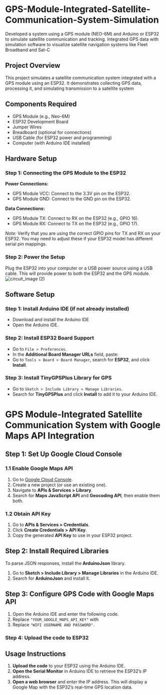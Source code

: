 # GPS-Module-Integrated-Satellite-Communication-System-Simulation
Developed a system using a GPS module (NEO-6M) and Arduino or ESP32 to simulate satellite communication and tracking. Integrated GPS data with simulation software to visualize satellite navigation systems like Fleet Broadband and Sat-C

## Project Overview
This project simulates a satellite communication system integrated with a GPS module using an ESP32. It demonstrates collecting GPS data, processing it, and simulating transmission to a satellite system

## Components Required
- GPS Module (e.g., Neo-6M)
- ESP32 Development Board
- Jumper Wires
- Breadboard (optional for connections)
- USB Cable (for ESP32 power and programming)
- Computer (with Arduino IDE installed)

## Hardware Setup

### Step 1: Connecting the GPS Module to the ESP32

**Power Connections:**
- GPS Module VCC: Connect to the 3.3V pin on the ESP32.
- GPS Module GND: Connect to the GND pin on the ESP32.

**Data Connections:**
- GPS Module TX: Connect to RX on the ESP32 (e.g., GPIO 16).
- GPS Module RX: Connect to TX on the ESP32 (e.g., GPIO 17).

*Note:* Verify that you are using the correct GPIO pins for TX and RX on your ESP32. You may need to adjust these if your ESP32 model has different serial pin mappings.

### Step 2: Power the Setup
Plug the ESP32 into your computer or a USB power source using a USB cable. This will provide power to both the ESP32 and the GPS module.
![circuit_image (2)](https://github.com/user-attachments/assets/ff50da71-7b64-4e3c-aea3-f01be7aaceb0)


## Software Setup

### Step 1: Install Arduino IDE (if not already installed)
- Download and install the Arduino IDE 
- Open the Arduino IDE.

### Step 2: Install ESP32 Board Support
- Go to `File > Preferences`.
- In the **Additional Board Manager URLs** field, paste:
- Go to `Tools > Board > Board Manager`, search for **ESP32**, and click **Install**.

### Step 3: Install TinyGPSPlus Library for GPS
- Go to `Sketch > Include Library > Manage Libraries`.
- Search for **TinyGPSPlus** and click **Install** to add it to your Arduino IDE.

# GPS Module-Integrated Satellite Communication System with Google Maps API Integration

## Step 1: Set Up Google Cloud Console

### 1.1 Enable Google Maps API
1. Go to [Google Cloud Console](https://console.cloud.google.com/).
2. Create a new project (or use an existing one).
3. Navigate to **APIs & Services > Library**.
4. Search for **Maps JavaScript API** and **Geocoding API**, then enable them both.

### 1.2 Obtain API Key
1. Go to **APIs & Services > Credentials**.
2. Click **Create Credentials > API Key**.
3. Copy the generated **API Key** to use in your ESP32 project.

## Step 2: Install Required Libraries

To parse JSON responses, install the **ArduinoJson** library.
1. Go to **Sketch > Include Library > Manage Libraries** in the Arduino IDE.
2. Search for **ArduinoJson** and install it.

## Step 3: Configure GPS Code with Google Maps API

1. Open the Arduino IDE and enter the following code.
2. Replace `"YOUR_GOOGLE_MAPS_API_KEY"` with
3. Replace `"WIFI USERNAME AND PASSWORD"`.


### Step 4: Upload the code to ESP32

## Usage Instructions
1. **Upload the code** to your ESP32 using the Arduino IDE.
2. **Open the Serial Monitor** in Arduino IDE to retrieve the ESP32’s IP address.
3. **Open a web browser** and enter the IP address. This will display a Google Map with the ESP32’s real-time GPS location data.

